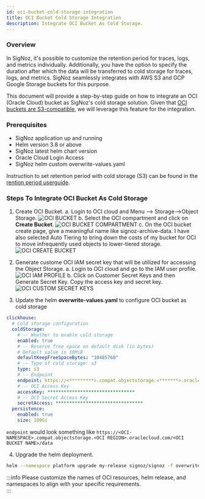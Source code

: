 ```yaml
---
id: oci-bucket-cold-storage-integration
title: OCI Bucket Cold Storage Integration
description: Integrate OCI Bucket As Cold Storage.
---
```


### Overview
In SigNoz, it's possible to customize the retention period for traces, logs, and metrics individually. Additionally, you have the option to specify the duration after which the data will be transferred to cold storage for traces, logs, and metrics. SigNoz seamlessly integrates with AWS S3 and GCP Google Storage buckets for this purpose.

This document will provide a step-by-step guide on how to integrate an OCI (Oracle Cloud) bucket as SigNoz's cold storage solution.
Given that [OCI buckets are S3-compatible](https://docs.oracle.com/en-us/iaas/Content/Object/Tasks/s3compatibleapi.htm), we will leverage this feature for the integration.

### Prerequisites

- SigNoz application up and running
- Helm version 3.8 or above
- SigNoz latest helm chart version
- Oracle Cloud Login Access
- SigNoz helm custom overwrite-values.yaml

Instruction to set retention period with cold storage (S3) can be found
in the [rention period userguide](https://signoz.io/docs/userguide/retention-period/).

### Steps To Integrate OCI Bucket As Cold Storage
1. Create OCI Bucket.
   a. Login to OCI cloud and Menu –> Storage–>Object Storage.
      ![OCI BUCKET](../../static/img/docs/oci-bucket-cold-storage/oci-bucket-storage.png)
   b. Select the OCI compartment and click on **Create Bucket**.
      ![OCI BUCKET COMPARTMENT](../../static/img/docs/oci-bucket-cold-storage/oci-bucket-compartment.png)
   c. On the OCI bucket create page, give a meaningful name like signoz-archive-data. I have also selected Auto Tiering to bring down the costs of my bucket for OCI to move infrequently used objects to lower-tiered storage.
      ![OCI CREATE BUCKET](../../static/img/docs/oci-bucket-cold-storage/oci-create-bucket.png)

2. Generate custome OCI IAM secret key that will be utilized for accessing the Object Storage.
   a. Login to OCI cloud and go to the IAM user profile.
      ![OCI IAM PROFILE](../../static/img/docs/oci-bucket-cold-storage/oci-iam-profile.png)
   b. Click on Customer Secret Keys and then Generate Secret Key. Copy the access key and secret key.
      ![OCI CUSTOM SECRET KEYS](../../static/img/docs/oci-bucket-cold-storage/oci-custom-secret-keys.png)

3. Update the helm **overwrite-values.yaml** to configure OCI bucket as cold storage

```yaml
clickhouse:
  # Cold storage configuration
  coldStorage:
    # -- Whether to enable cold storage
    enabled: true
    # -- Reserve free space on default disk (in bytes)
    # Default value is 10MiB
    defaultKeepFreeSpaceBytes: "10485760"
    # -- Type of cold storage: s3
    type: s3
    # -- Endpoint
    endpoint: https://<*********>.compat.objectstorage.<*******>.oraclecloud.com/<**********>/data/
    # -- OCI Access Key
    accessKey: ********************************
    # -- OCI Secret Access Key
    secretAccess: ********************************   
  persistence:
    enabled: true  
    size: 100Gi
```
`endpoint` would look something like `https://<OCI-NAMESPACE>.compat.objectstorage.<OCI REGION>.oraclecloud.com/<OCI BUCKET NAME>/data`

4. Upgrade the helm deployment.

```bash
helm --namespace platform upgrade my-release signoz/signoz -f overwrite-values.yaml    
```

:::info
Please customize the names of OCI resources, helm release, and namespaces to align with your specific requirements.    
:::
